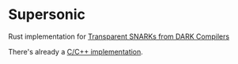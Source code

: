 # Supersonic
Rust implementation for [Transparent SNARKs from DARK Compilers](https://eprint.iacr.org/2019/1229.pdf)


There's already a [C/C++ implementation](https://github.com/ksju6561/Transparent-SNARKs-from-DARK-Compilers).